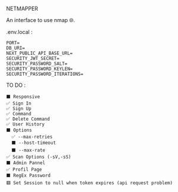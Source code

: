 NETMAPPER

An interface to use nmap 🌐.

.env.local :

```
PORT=
DB_URI=
NEXT_PUBLIC_API_BASE_URL=
SECURITY_JWT_SECRET=
SECURITY_PASSWORD_SALT=
SECURITY_PASSWORD_KEYLEN=
SECURITY_PASSWORD_ITERATIONS=
```

TO DO :

```
⬛ Responsive
✅ Sign In
✅ Sign Up
✅ Command
✅ Delete Command
✅ User History
⬛ Options
  ✅ --max-retries
  ⬛ --host-timeout
  ⬛ --max-rate
✅ Scan Options (-sV,-sS)
⬛ Admin Pannel
✅ Profil Page
⬛ RegEx Password
🟥 Set Session to null when token expires (api request problem)
```
